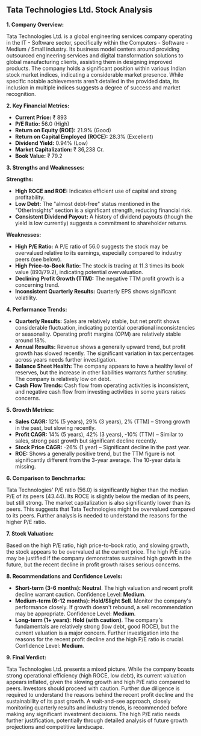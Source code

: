 ## Tata Technologies Ltd. Stock Analysis

**1. Company Overview:**

Tata Technologies Ltd. is a global engineering services company operating in the IT - Software sector, specifically within the Computers - Software - Medium / Small industry.  Its business model centers around providing outsourced engineering services and digital transformation solutions to global manufacturing clients, assisting them in designing improved products.  The company holds a significant position within various Indian stock market indices, indicating a considerable market presence.  While specific notable achievements aren't detailed in the provided data, its inclusion in multiple indices suggests a degree of success and market recognition.

**2. Key Financial Metrics:**

* **Current Price:** ₹ 893
* **P/E Ratio:** 56.0 (High)
* **Return on Equity (ROE):** 21.9% (Good)
* **Return on Capital Employed (ROCE):** 28.3% (Excellent)
* **Dividend Yield:** 0.94% (Low)
* **Market Capitalization:** ₹ 36,238 Cr.
* **Book Value:** ₹ 79.2


**3. Strengths and Weaknesses:**

**Strengths:**

* **High ROCE and ROE:**  Indicates efficient use of capital and strong profitability.
* **Low Debt:**  The "almost debt-free" status mentioned in the "OtherInsights" section is a significant strength, reducing financial risk.
* **Consistent Dividend Payout:**  A history of dividend payouts (though the yield is low currently) suggests a commitment to shareholder returns.

**Weaknesses:**

* **High P/E Ratio:**  A P/E ratio of 56.0 suggests the stock may be overvalued relative to its earnings, especially compared to industry peers (see below).
* **High Price-to-Book Ratio:** The stock is trading at 11.3 times its book value (893/79.2), indicating potential overvaluation.
* **Declining Profit Growth (TTM):**  The negative TTM profit growth is a concerning trend.
* **Inconsistent Quarterly Results:**  Quarterly EPS shows significant volatility.


**4. Performance Trends:**

* **Quarterly Results:** Sales are relatively stable, but net profit shows considerable fluctuation, indicating potential operational inconsistencies or seasonality.  Operating profit margins (OPM) are relatively stable around 18%.
* **Annual Results:**  Revenue shows a generally upward trend, but profit growth has slowed recently.  The significant variation in tax percentages across years needs further investigation.
* **Balance Sheet Health:**  The company appears to have a healthy level of reserves, but the increase in other liabilities warrants further scrutiny.  The company is relatively low on debt.
* **Cash Flow Trends:**  Cash flow from operating activities is inconsistent, and negative cash flow from investing activities in some years raises concerns.

**5. Growth Metrics:**

* **Sales CAGR:** 12% (5 years), 29% (3 years), 2% (TTM) – Strong growth in the past, but slowing recently.
* **Profit CAGR:** 14% (5 years), 42% (3 years), -10% (TTM) – Similar to sales, strong past growth but significant decline recently.
* **Stock Price CAGR:** -26% (1 year) – Significant decline in the past year.
* **ROE:**  Shows a generally positive trend, but the TTM figure is not significantly different from the 3-year average.  The 10-year data is missing.

**6. Comparison to Benchmarks:**

Tata Technologies' P/E ratio (56.0) is significantly higher than the median P/E of its peers (43.44).  Its ROCE is slightly below the median of its peers, but still strong.  The market capitalization is also significantly lower than its peers.  This suggests that Tata Technologies might be overvalued compared to its peers.  Further analysis is needed to understand the reasons for the higher P/E ratio.

**7. Stock Valuation:**

Based on the high P/E ratio, high price-to-book ratio, and slowing growth, the stock appears to be overvalued at the current price.  The high P/E ratio may be justified if the company demonstrates sustained high growth in the future, but the recent decline in profit growth raises serious concerns.

**8. Recommendations and Confidence Levels:**

* **Short-term (3-6 months):** **Neutral**.  The high valuation and recent profit decline warrant caution.  Confidence Level: **Medium**.
* **Medium-term (6-12 months):** **Hold/Slight Sell**.  Monitor the company's performance closely.  If growth doesn't rebound, a sell recommendation may be appropriate. Confidence Level: **Medium**.
* **Long-term (1+ years):** **Hold (with caution)**.  The company's fundamentals are relatively strong (low debt, good ROCE), but the current valuation is a major concern.  Further investigation into the reasons for the recent profit decline and the high P/E ratio is crucial.  Confidence Level: **Medium**.


**9. Final Verdict:**

Tata Technologies Ltd. presents a mixed picture.  While the company boasts strong operational efficiency (high ROCE, low debt), its current valuation appears inflated, given the slowing growth and high P/E ratio compared to peers.  Investors should proceed with caution.  Further due diligence is required to understand the reasons behind the recent profit decline and the sustainability of its past growth.  A wait-and-see approach, closely monitoring quarterly results and industry trends, is recommended before making any significant investment decisions.  The high P/E ratio needs further justification, potentially through detailed analysis of future growth projections and competitive landscape.
